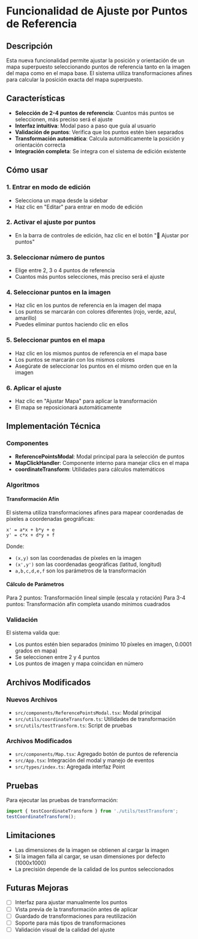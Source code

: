 # Funcionalidad de Ajuste por Puntos de Referencia

## Descripción

Esta nueva funcionalidad permite ajustar la posición y orientación de un mapa superpuesto seleccionando puntos de referencia tanto en la imagen del mapa como en el mapa base. El sistema utiliza transformaciones afines para calcular la posición exacta del mapa superpuesto.

## Características

- **Selección de 2-4 puntos de referencia**: Cuantos más puntos se seleccionen, más preciso será el ajuste
- **Interfaz intuitiva**: Modal paso a paso que guía al usuario
- **Validación de puntos**: Verifica que los puntos estén bien separados
- **Transformación automática**: Calcula automáticamente la posición y orientación correcta
- **Integración completa**: Se integra con el sistema de edición existente

## Cómo usar

### 1. Entrar en modo de edición
- Selecciona un mapa desde la sidebar
- Haz clic en "Editar" para entrar en modo de edición

### 2. Activar el ajuste por puntos
- En la barra de controles de edición, haz clic en el botón "📍 Ajustar por puntos"

### 3. Seleccionar número de puntos
- Elige entre 2, 3 o 4 puntos de referencia
- Cuantos más puntos selecciones, más preciso será el ajuste

### 4. Seleccionar puntos en la imagen
- Haz clic en los puntos de referencia en la imagen del mapa
- Los puntos se marcarán con colores diferentes (rojo, verde, azul, amarillo)
- Puedes eliminar puntos haciendo clic en ellos

### 5. Seleccionar puntos en el mapa
- Haz clic en los mismos puntos de referencia en el mapa base
- Los puntos se marcarán con los mismos colores
- Asegúrate de seleccionar los puntos en el mismo orden que en la imagen

### 6. Aplicar el ajuste
- Haz clic en "Ajustar Mapa" para aplicar la transformación
- El mapa se reposicionará automáticamente

## Implementación Técnica

### Componentes

- **ReferencePointsModal**: Modal principal para la selección de puntos
- **MapClickHandler**: Componente interno para manejar clics en el mapa
- **coordinateTransform**: Utilidades para cálculos matemáticos

### Algoritmos

#### Transformación Afín
El sistema utiliza transformaciones afines para mapear coordenadas de píxeles a coordenadas geográficas:

```
x' = a*x + b*y + e
y' = c*x + d*y + f
```

Donde:
- `(x,y)` son las coordenadas de píxeles en la imagen
- `(x',y')` son las coordenadas geográficas (latitud, longitud)
- `a,b,c,d,e,f` son los parámetros de la transformación

#### Cálculo de Parámetros
Para 2 puntos: Transformación lineal simple (escala y rotación)
Para 3-4 puntos: Transformación afín completa usando mínimos cuadrados

### Validación

El sistema valida que:
- Los puntos estén bien separados (mínimo 10 píxeles en imagen, 0.0001 grados en mapa)
- Se seleccionen entre 2 y 4 puntos
- Los puntos de imagen y mapa coincidan en número

## Archivos Modificados

### Nuevos Archivos
- `src/components/ReferencePointsModal.tsx`: Modal principal
- `src/utils/coordinateTransform.ts`: Utilidades de transformación
- `src/utils/testTransform.ts`: Script de pruebas

### Archivos Modificados
- `src/components/Map.tsx`: Agregado botón de puntos de referencia
- `src/App.tsx`: Integración del modal y manejo de eventos
- `src/types/index.ts`: Agregada interfaz Point

## Pruebas

Para ejecutar las pruebas de transformación:

```javascript
import { testCoordinateTransform } from './utils/testTransform';
testCoordinateTransform();
```

## Limitaciones

- Las dimensiones de la imagen se obtienen al cargar la imagen
- Si la imagen falla al cargar, se usan dimensiones por defecto (1000x1000)
- La precisión depende de la calidad de los puntos seleccionados

## Futuras Mejoras

- [ ] Interfaz para ajustar manualmente los puntos
- [ ] Vista previa de la transformación antes de aplicar
- [ ] Guardado de transformaciones para reutilización
- [ ] Soporte para más tipos de transformaciones
- [ ] Validación visual de la calidad del ajuste 